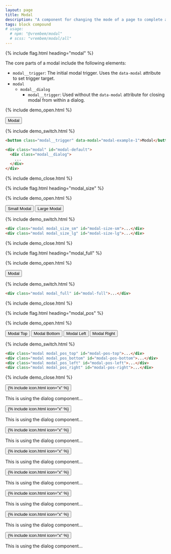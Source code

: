 ```yaml
---
layout: page
title: Modal
description: "A component for changing the mode of a page to complete a critical task. This is usually used in conjunction with the Dialog component to make modal dialogs."
tags: block compound
# usage:
  # npm: "@vrembem/modal"
  # scss: "vrembem/modal/all"
---
```


{% include flag.html heading="modal" %}

<div class="type" markdown="1">

The core parts of a modal include the following elements:

* `modal__trigger`: The initial modal trigger. Uses the `data-modal` attribute to set trigger target.
* `modal`
  * `modal__dialog`
    * `modal__trigger`: Used without the `data-modal` attribute for closing modal from within a dialog.

</div>

{% include demo_open.html %}

<button class="modal__trigger button button_color_primary" data-modal="modal-default">Modal</button>

{% include demo_switch.html %}

```html
<button class="modal__trigger" data-modal="modal-example-1">Modal</button>

<div class="modal" id="modal-default">
  <div class="modal__dialog">
    ...
  </div>
</div>
```

{% include demo_close.html %}

{% include flag.html heading="modal_size" %}

{% include demo_open.html %}

<div class="level level_wrap">
  <button class="modal__trigger button button_color_primary" data-modal="modal-size-sm">Small Modal</button>
  <button class="modal__trigger button button_color_primary" data-modal="modal-size-lg">Large Modal</button>
</div>

{% include demo_switch.html %}

```html
<div class="modal modal_size_sm" id="modal-size-sm">...</div>
<div class="modal modal_size_lg" id="modal-size-lg">...</div>
```

{% include demo_close.html %}

{% include flag.html heading="modal_full" %}

{% include demo_open.html %}

<button class="modal__trigger button button_color_primary" data-modal="modal-full">Modal</button>

{% include demo_switch.html %}

```html
<div class="modal modal_full" id="modal-full">...</div>
```

{% include demo_close.html %}

{% include flag.html heading="modal_pos" %}

{% include demo_open.html %}

<div class="level level_wrap">
  <button class="modal__trigger button button_color_primary" data-modal="modal-pos-top">Modal Top</button>
  <button class="modal__trigger button button_color_primary" data-modal="modal-pos-bottom">Modal Bottom</button>
  <button class="modal__trigger button button_color_primary" data-modal="modal-pos-left">Modal Left</button>
  <button class="modal__trigger button button_color_primary" data-modal="modal-pos-right">Modal Right</button>
</div>

{% include demo_switch.html %}

```html
<div class="modal modal_pos_top" id="modal-pos-top">...</div>
<div class="modal modal_pos_bottom" id="modal-pos-bottom">...</div>
<div class="modal modal_pos_left" id="modal-pos-left">...</div>
<div class="modal modal_pos_right" id="modal-pos-right">...</div>
```

{% include demo_close.html %}

<!-- modal -->

<div class="modal" id="modal-default" tabindex="-1">
  <div class="modal__dialog dialog">
    <button class="modal__trigger dialog__close icon-action icon-action_color_fade">
      {% include icon.html icon="x" %}
    </button>
    <div class="dialog__body">
      <p>This is using the dialog component...</p>
    </div>
  </div>
</div>

<div class="modal modal_size_sm" id="modal-size-sm" tabindex="-1">
  <div class="modal__dialog dialog">
    <button class="modal__trigger dialog__close icon-action icon-action_color_fade">
      {% include icon.html icon="x" %}
    </button>
    <div class="dialog__body">
      <p>This is using the dialog component...</p>
    </div>
  </div>
</div>

<div class="modal modal_size_lg" id="modal-size-lg" tabindex="-1">
  <div class="modal__dialog dialog">
    <button class="modal__trigger dialog__close icon-action icon-action_color_fade">
      {% include icon.html icon="x" %}
    </button>
    <div class="dialog__body">
      <p>This is using the dialog component...</p>
    </div>
  </div>
</div>

<div class="modal modal_full" id="modal-full" tabindex="-1">
  <div class="modal__dialog dialog">
    <button class="modal__trigger dialog__close icon-action icon-action_color_fade">
      {% include icon.html icon="x" %}
    </button>
    <div class="dialog__body">
      <p>This is using the dialog component...</p>
    </div>
  </div>
</div>

<!-- modal_pos_[key] -->

<div class="modal modal_pos_top" id="modal-pos-top" tabindex="-1">
  <div class="modal__dialog dialog">
    <button class="modal__trigger dialog__close icon-action icon-action_color_fade">
      {% include icon.html icon="x" %}
    </button>
    <div class="dialog__body">
      <p>This is using the dialog component...</p>
    </div>
  </div>
</div>

<div class="modal modal_pos_bottom" id="modal-pos-bottom" tabindex="-1">
  <div class="modal__dialog dialog">
    <button class="modal__trigger dialog__close icon-action icon-action_color_fade">
      {% include icon.html icon="x" %}
    </button>
    <div class="dialog__body">
      <p>This is using the dialog component...</p>
    </div>
  </div>
</div>

<div class="modal modal_pos_left" id="modal-pos-left" tabindex="-1">
  <div class="modal__dialog dialog">
    <button class="modal__trigger dialog__close icon-action icon-action_color_fade">
      {% include icon.html icon="x" %}
    </button>
    <div class="dialog__body">
      <p>This is using the dialog component...</p>
    </div>
  </div>
</div>

<div class="modal modal_pos_right" id="modal-pos-right" tabindex="-1">
  <div class="modal__dialog dialog">
    <button class="modal__trigger dialog__close icon-action icon-action_color_fade">
      {% include icon.html icon="x" %}
    </button>
    <div class="dialog__body">
      <p>This is using the dialog component...</p>
    </div>
  </div>
</div>
